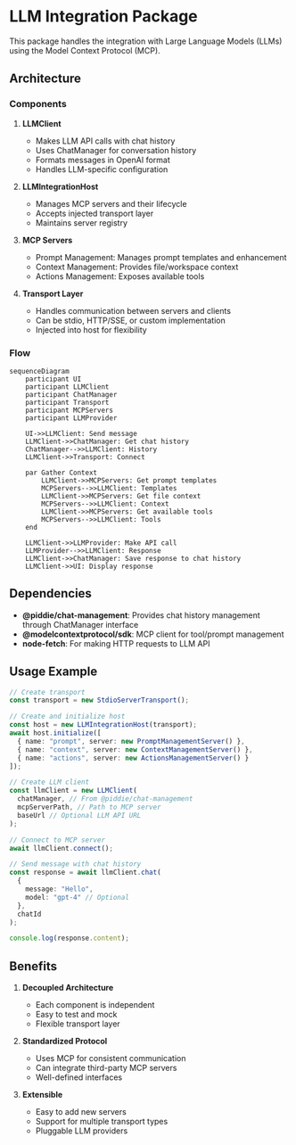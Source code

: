 # LLM Integration Package

This package handles the integration with Large Language Models (LLMs) using the Model Context Protocol (MCP).

## Architecture

### Components

1. **LLMClient**

   - Makes LLM API calls with chat history
   - Uses ChatManager for conversation history
   - Formats messages in OpenAI format
   - Handles LLM-specific configuration

2. **LLMIntegrationHost**

   - Manages MCP servers and their lifecycle
   - Accepts injected transport layer
   - Maintains server registry

3. **MCP Servers**

   - Prompt Management: Manages prompt templates and enhancement
   - Context Management: Provides file/workspace context
   - Actions Management: Exposes available tools

4. **Transport Layer**
   - Handles communication between servers and clients
   - Can be stdio, HTTP/SSE, or custom implementation
   - Injected into host for flexibility

### Flow

```mermaid
sequenceDiagram
    participant UI
    participant LLMClient
    participant ChatManager
    participant Transport
    participant MCPServers
    participant LLMProvider

    UI->>LLMClient: Send message
    LLMClient->>ChatManager: Get chat history
    ChatManager-->>LLMClient: History
    LLMClient->>Transport: Connect

    par Gather Context
        LLMClient->>MCPServers: Get prompt templates
        MCPServers-->>LLMClient: Templates
        LLMClient->>MCPServers: Get file context
        MCPServers-->>LLMClient: Context
        LLMClient->>MCPServers: Get available tools
        MCPServers-->>LLMClient: Tools
    end

    LLMClient->>LLMProvider: Make API call
    LLMProvider-->>LLMClient: Response
    LLMClient->>ChatManager: Save response to chat history
    LLMClient->>UI: Display response
```

## Dependencies

- **@piddie/chat-management**: Provides chat history management through ChatManager interface
- **@modelcontextprotocol/sdk**: MCP client for tool/prompt management
- **node-fetch**: For making HTTP requests to LLM API

## Usage Example

```typescript
// Create transport
const transport = new StdioServerTransport();

// Create and initialize host
const host = new LLMIntegrationHost(transport);
await host.initialize([
  { name: "prompt", server: new PromptManagementServer() },
  { name: "context", server: new ContextManagementServer() },
  { name: "actions", server: new ActionsManagementServer() }
]);

// Create LLM client
const llmClient = new LLMClient(
  chatManager, // From @piddie/chat-management
  mcpServerPath, // Path to MCP server
  baseUrl // Optional LLM API URL
);

// Connect to MCP server
await llmClient.connect();

// Send message with chat history
const response = await llmClient.chat(
  {
    message: "Hello",
    model: "gpt-4" // Optional
  },
  chatId
);

console.log(response.content);
```

## Benefits

1. **Decoupled Architecture**

   - Each component is independent
   - Easy to test and mock
   - Flexible transport layer

2. **Standardized Protocol**

   - Uses MCP for consistent communication
   - Can integrate third-party MCP servers
   - Well-defined interfaces

3. **Extensible**
   - Easy to add new servers
   - Support for multiple transport types
   - Pluggable LLM providers
